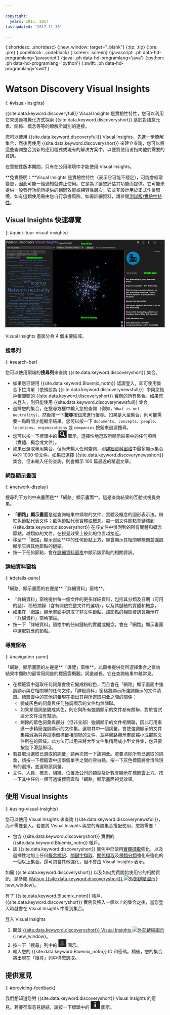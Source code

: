 ```yaml
---

copyright:
  years: 2015, 2017
lastupdated: "2017-11-30"

---
```


{:shortdesc: .shortdesc}
{:new_window: target="_blank"}
{:tip: .tip}
{:pre: .pre}
{:codeblock: .codeblock}
{:screen: .screen}
{:javascript: .ph data-hd-programlang='javascript'}
{:java: .ph data-hd-programlang='java'}
{:python: .ph data-hd-programlang='python'}
{:swift: .ph data-hd-programlang='swift'}

# Watson Discovery Visual Insights
{: #visual-insights}

{{site.data.keyword.discoveryfull}} Visual Insights 是實驗性特性，您可以利用它來透過視覺化方式探索 {{site.data.keyword.discoveryshort}} 基於對語意元素、關係、概念等等的瞭解所識別的連接。

您可以使用 {{site.data.keyword.discoveryfull}} Visual Insights，先進一步瞭解集合，然後再使用 {{site.data.keyword.discoveryshort}} 來建立查詢，您可以將這些查詢整合到新的應用程式或現有的解決方案中，以便將使用者指向他們需要的資訊。

在實驗性版本期間，只有在公用環境中才能使用 Visual Insights。

**免責聲明：**Visual Insights 是實驗性特性（表示它可能不穩定），可能會經常變更，因此可能一經通知就停止使用。它是為了讓您評估其功能而提供。它可能未提供一般發行功能所提供的相同效能或相容性層次。它並非設計用於正式作業環境，如有這類使用需由您自行承擔風險。如需詳細資料，請參閱[測試版/實驗性特性](/docs/services/discovery/release-notes.html#beta-features)。

## Visual Insights 快速導覽
{: #quick-tour-visual-insights}

![Discovery Visual Insights 快速導覽](images/discovery-visualinsights-quicktour.png)

Visual Insights 畫面分為 4 個主要區域。

### 搜尋列
{: #search-bar}

您可以使用頂端的**搜尋列**來查詢 {{site.data.keyword.discoveryshort}} 集合。

- 如果您已使用 {{site.data.keyword.Bluemix_notm}} 認證登入，即可使用集合下拉清單（依預設為 {{site.data.keyword.discoverynewsfull}}）中與您帳戶相關聯的 {{site.data.keyword.discoveryshort}} 實例的所有集合。如果您未登入，則只能使用 {{site.data.keyword.discoverynewsfull}} 集合。
- 選擇您的集合，在搜尋方框中輸入您的查詢（例如，`What is net neutrality`），然後按一下**搜尋**按鈕來進行搜尋。如果是大型集合，則可能需要一點時間才能顯示結果。您可以按一下 `documents`、`concepts`、`people`、`locations`、`organizations` 或 `companies` 按鈕來過濾搜尋。
- 您可以按一下標頭中的 ![「查詢」圖示](images/discovery-query-icon.png) 圖示，選擇性地選取所顯示結果中的任何項目（實體、概念或文件）。
- 如果已選取專用集合，但尚未輸入任何查詢，則[詳細資料窗格](/docs/services/discovery/visual-insights.html#details-pane)中最多顯示集合中的 1000 份文件。如果已選擇 {{site.data.keyword.discoverynewsshort}} 集合，但未輸入任何查詢，則會顯示 100 篇最近的精選文章。

### 網路顯示畫面
{: #network-display}

搜尋列下方的中央畫面是**「網路」顯示畫面**。這是查詢結果的互動式視覺效果。

- **「網路」顯示畫面**是從查詢結果中擷取的文件、實體及概念的圖形表示法。粉紅色節點代表文件；藍色節點代表實體或概念。每一個文件節點會鏈結到 {{site.data.keyword.discoveryshort}} 在該文件中偵測到的所有實體和概念節點。越類似的文件，在視覺效果上彼此的位置越接近。
- 移至**「網路」顯示畫面**中的任何節點上方，即會顯示其相關聯標題並強調顯示它與其他節點的鏈結。
- 按一下任何節點，會在[詳細資料窗格](/docs/services/discovery/visual-insights.html#details-pane)中顯示該節點的相關資訊。

### 詳細資料窗格
{: #details-pane}

「網路」顯示畫面的右邊是**「詳細資料」窗格**。

- 「詳細資料」窗格提供每一個文件的更多詳細資料，包括其分類及日期（可用的話）、簡短摘錄（含有開啟完整文件的選項），以及其鏈結的實體和概念。
- 如果在「網路」顯示畫面中選取了非文件節點，該節點的相關資訊會顯示在「詳細資料」窗格頂端。
- 按一下「詳細資料」窗格中的任何鏈結的實體或概念，會在「網路」顯示畫面中選取對應的節點。

### 導覽窗格
{: #navigation-pane}

「網路」顯示畫面的左邊是**「導覽」窗格**。此窗格提供從所選擇集合之查詢結果中擷取的最常用詞彙的標籤雲概觀。詞彙越長，它在查詢結果中越常見。

- 在標籤雲中選取任何詞彙會使它變成粉紅色，而且會在「網路」顯示畫面中強調顯示與它相關聯的任何文件。「詳細資料」窗格將顯示所強調顯示的文件清單。標籤雲中的其他詞彙現在指出其與所選取詞彙之間的關係：
  - 變成灰色的詞彙與任何強調顯示的文件均無關聯。
  - 如果某個詞彙變成紫色，則它與所有強調顯示的文件都有關聯，對於嘗試區分文件沒有幫助。
  - 剩餘的藍色詞彙與部分（但非全部）強調顯示的文件相關聯，因此可用來進一步精簡強調顯示的文件集。選取其中一個詞彙，會使強調顯示的文件集縮減為只與這兩個標籤相關聯的文件，並將網路顯示畫面縮小成那些文件所在的區域。此方法可以用來將大型文件集精簡成小型文件集，您只要按幾下滑鼠即可。
- 若要取消選取已選取的詞彙，請再次按一下該詞彙。若要清除所有已選取的詞彙，請按一下標籤雲中這兩個單字之間的空白點。按一下灰色標籤將會清除現有的選擇，並選取該詞彙。
- 文件、人員、概念、組織、位置及公司的類型及計數會顯示在標籤雲上方。按一下其中任何一個可過濾標籤雲和「網路」顯示畫面視覺效果。

## 使用 Visual Insights
{: #using-visual-insights}

您可以使用 Visual Insights 來查詢 {{site.data.keyword.discoverynewsfull}}，而不需要登入。若要將 Visual Insights 與您的專屬集合搭配使用，您將需要：

- 包含 {{site.data.keyword.discoveryshort}} 實例的 {{site.data.keyword.Bluemix_notm}} 帳戶。
- 該 {{site.data.keyword.discoveryshort}} 實例中已使用[實體擷取](/docs/services/discovery/building.html#entity-extraction)強化，以及選擇性地加上任何[概念標記](/docs/services/discovery/building.html#concept-tagging)、[關鍵字擷取](/docs/services/discovery/building.html#keyword-extraction)、[關係擷取](/docs/services/discovery/building.html#relation-extraction)及[種類分類](/docs/services/discovery/building.html#category-classification)強化來強化的一個以上集合。還可包含其他強化，但不會由 Visual Insights 表示。

如需 {{site.data.keyword.discoveryshort}} 以及如何免費開始使用它的相關資訊，請參閱 [Watson {{site.data.keyword.discoveryshort}} ![外部鏈結圖示](../../icons/launch-glyph.svg "外部鏈結圖示")](https://www.ibm.com/watson/services/discovery/){: new_window}。

有了 {{site.data.keyword.Bluemix_notm}} 帳戶、{{site.data.keyword.discoveryshort}} 實例及移入一個以上的集合之後，當您登入時就會在 Visual Insights 中看到集合。

登入 Visual Insights

1. 開啟 [{{site.data.keyword.discoveryshort}} Visual Insights ![外部鏈結圖示](../../icons/launch-glyph.svg "外部鏈結圖示")](https://visual-insights.bluemix.net){: new_window}。
1. 按一下「搜尋」列中的 ![「設定檔」圖示](images/discovery-profile-icon.png) 圖示。
1. 輸入您的 {{site.data.keyword.Bluemix_notm}} ID 和密碼。稍後，您的集合將出現在「搜尋」列中供您選取。

## 提供意見
{: #providing-feedback}

我們想知道您對 {{site.data.keyword.discoveryshort}} Visual Insights 的意見。若要存取意見鏈結，請按一下標頭中的 ![「資訊」圖示](images/discovery-info-icon.png) 圖示。
